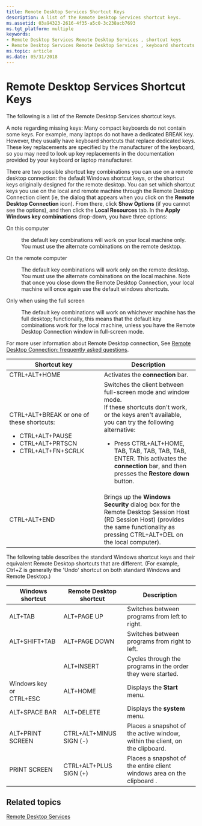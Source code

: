 ```yaml
---
title: Remote Desktop Services Shortcut Keys
description: A list of the Remote Desktop Services shortcut keys.
ms.assetid: 03a94323-2616-4f35-a5c0-3c238acb7693
ms.tgt_platform: multiple
keywords:
- Remote Desktop Services Remote Desktop Services , shortcut keys
- Remote Desktop Services Remote Desktop Services , keyboard shortcuts
ms.topic: article
ms.date: 05/31/2018
---
```


# Remote Desktop Services Shortcut Keys

The following is a list of the Remote Desktop Services shortcut keys.

A note regarding missing keys: Many compact keyboards do not contain some keys. For example, many laptops do not have a dedicated BREAK key. However, they usually have keyboard shortcuts that replace dedicated keys. These key replacements are specified by the manufacturer of the keyboard, so you may need to look up key replacements in the documentation provided by your keyboard or laptop manufacturer.

There are two possible shortcut key combinations you can use on a remote desktop connection: the default Windows shortcut keys, or the shortcut keys originally designed for the remote desktop. You can set which shortcut keys you use on the local and remote machine through the Remote Desktop Connection client (ie, the dialog that appears when you click on the **Remote Desktop Connection** icon). From there, click **Show Options** (if you cannot see the options), and then click the **Local Resources** tab. In the **Apply Windows key combinations** drop-down, you have three options:

<dl> <dt>

<span id="On_this_computer"></span><span id="on_this_computer"></span><span id="ON_THIS_COMPUTER"></span>On this computer
</dt> <dd>

the default key combinations will work on your local machine only. You must use the alternate combinations on the remote desktop.

</dd> <dt>

<span id="On_the_remote_computer"></span><span id="on_the_remote_computer"></span><span id="ON_THE_REMOTE_COMPUTER"></span>On the remote computer
</dt> <dd>

The default key combinations will work only on the remote desktop. You must use the alternate combinations on the local machine. Note that once you close down the Remote Desktop Connection, your local machine will once again use the default windows shortcuts.

</dd> <dt>

<span id="Only_when_using_the_full_screen"></span><span id="only_when_using_the_full_screen"></span><span id="ONLY_WHEN_USING_THE_FULL_SCREEN"></span>Only when using the full screen
</dt> <dd>

The default key combinations will work on whichever machine has the full desktop; functionally, this means that the default key combinations work for the local machine, unless you have the Remote Desktop Connection window in full-screen mode.

</dd> </dl>

For more user information about Remote Desktop connection, See [Remote Desktop Connection: frequently asked questions](https://windows.microsoft.com/windows/remote-desktop-connection-faq#1TC=windows-8).



<table>
<colgroup>
<col style="width: 50%" />
<col style="width: 50%" />
</colgroup>
<thead>
<tr class="header">
<th>Shortcut key</th>
<th>Description</th>
</tr>
</thead>
<tbody>
<tr class="odd">
<td>CTRL+ALT+HOME<br/></td>
<td>Activates the <strong>connection</strong> bar.<br/></td>
</tr>
<tr class="even">
<td>CTRL+ALT+BREAK or one of these shortcuts:<br/>
<ul>
<li>CTRL+ALT+PAUSE<br/></li>
<li>CTRL+ALT+PRTSCN<br/></li>
<li>CTRL+ALT+FN+SCRLK<br/></li>
</ul></td>
<td>Switches the client between full-screen mode and window mode.<br/> If these shortcuts don't work, or the keys aren't available, you can try the following alternative:<br/>
<ul>
<li>Press CTRL+ALT+HOME, TAB, TAB, TAB, TAB, TAB, ENTER. This activates the <strong>connection</strong> bar, and then presses the <strong>Restore down</strong> button.<br/></li>
</ul></td>
</tr>
<tr class="odd">
<td>CTRL+ALT+END<br/></td>
<td>Brings up the <strong>Windows Security</strong> dialog box for the Remote Desktop Session Host (RD Session Host) (provides the same functionality as pressing CTRL+ALT+DEL on the local computer).<br/></td>
</tr>
</tbody>
</table>



 

The following table describes the standard Windows shortcut keys and their equivalent Remote Desktop shortcuts that are different. (For example, Ctrl+Z is generally the 'Undo' shortcut on both standard Windows and Remote Desktop.)



| Windows shortcut                                         | Remote Desktop shortcut            | Description                                                                             |
|----------------------------------------------------------|------------------------------------|-----------------------------------------------------------------------------------------|
| ALT+TAB<br/>                                       | ALT+PAGE UP<br/>             | Switches between programs from left to right.<br/>                                |
| ALT+SHIFT+TAB<br/>                                 | ALT+PAGE DOWN<br/>           | Switches between programs from right to left.<br/>                                |
|                                                          | ALT+INSERT<br/>              | Cycles through the programs in the order they were started.<br/>                  |
| Windows key<br/> or<br/> CTRL+ESC<br/> | ALT+HOME<br/>                | Displays the **Start** menu.<br/>                                                 |
| ALT+SPACE BAR<br/>                                 | ALT+DELETE<br/>              | Displays the **system** menu.<br/>                                                |
| ALT+PRINT SCREEN<br/>                              | CTRL+ALT+MINUS SIGN (-)<br/> | Places a snapshot of the active window, within the client, on the clipboard.<br/> |
| PRINT SCREEN<br/>                                  | CTRL+ALT+PLUS SIGN (+)<br/>  | Places a snapshot of the entire client windows area on the clipboard .<br/>       |



 

## Related topics

<dl> <dt>

[Remote Desktop Services](terminal-services-portal.md)
</dt> </dl>

 

 





